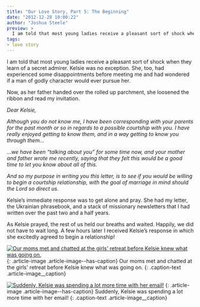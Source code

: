 ```yaml
---
title: "Our Love Story, Part 5: The Beginning"
date: "2012-12-28 10:00:22"
author: "Joshua Steele"
preview: >
  I am told that most young ladies receive a pleasant sort of shock when they learn of a secret admirer. Kelsie was no exception. She, too, had experienced some disappointments before meeting me and had wondered if a man of godly character would ever pursue her. Now, as her father handed over the rolled up parchment, she loosened the ribbon and read my invitation.
tags:
- love story
---
```


I am told that most young ladies receive a pleasant sort of shock when they learn of a secret admirer. Kelsie was no exception. She, too, had experienced some disappointments before meeting me and had wondered if a man of godly character would ever pursue her.

Now, as her father handed over the rolled up parchment, she loosened the ribbon and read my invitation.



*Dear Kelsie,*

*Although you do not know me, I have been corresponding with your parents for the past month or so in regards to a possible courtship with you. I have really enjoyed getting to know them, and in a way getting to know you through them…*

*…we have been “talking about you” for some time now, and your mother and father wrote me recently, saying that they felt this would be a good time to let you know about all of this.*

*And so my purpose in writing you this letter, is to see if you would be willing to begin a courtship relationship, with the goal of marriage in mind should the Lord so direct us.*

Kelsie’s immediate response was to get alone and pray. She had my letter, the Ukrainian phrasebook, and a stack of missionary newsletters that I had written over the past two and a half years.

As Kelsie prayed, the rest of us held our breaths and waited. Happily, we did not have to wait long. A few hours later I received Kelsie’s response in which she excitedly agreed to begin a relationship!

<a href="//d21yo20tm8bmc2.cloudfront.net/2012/12/P1010014_2.jpg"><img class="size-medium wp-image-1699 " alt="Our moms met and chatted at the girls' retreat before Kelsie knew what was going on." src="//d21yo20tm8bmc2.cloudfront.net/2012/12/P1010014_2-450x337.jpg" /></a>
{: .article-image .article-image--has-caption}
Our moms met and chatted at the girls' retreat before Kelsie knew what was going on.
{: .caption-text .article-image__caption}

<a href="//d21yo20tm8bmc2.cloudfront.net/2012/12/P1010013_2.jpg"><img class="size-medium wp-image-1701 " alt="Suddenly, Kelsie was spending a lot more time with her email!" src="//d21yo20tm8bmc2.cloudfront.net/2012/12/P1010013_2-450x337.jpg" /></a>
{: .article-image .article-image--has-caption}
Suddenly, Kelsie was spending a lot more time with her email!
{: .caption-text .article-image__caption}
